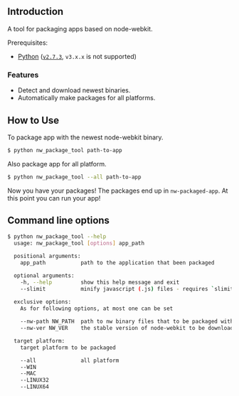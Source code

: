 ## Introduction

A tool for packaging apps based on node-webkit.

Prerequisites:
* [Python][windows-python] ([`v2.7.3`][windows-python-v2.7.3], `v3.x.x` is not supported)

### Features

* Detect and download newest binaries.
* Automatically make packages for all platforms.

## How to Use

To package app with the newest node-webkit binary.

```` bash
$ python nw_package_tool path-to-app
````

Also package app for all platform.

```` bash
$ python nw_package_tool --all path-to-app
````

Now you have your packages! The packages end up in `nw-packaged-app`. At this point you can run your app!

## Command line options

```` bash
$ python nw_package_tool --help
  usage: nw_package_tool [options] app_path

  positional arguments:
    app_path           path to the application that been packaged

  optional arguments:
    -h, --help         show this help message and exit
    --slimit           minify javascript (.js) files - requires `slimit` module (https://pypi.python.org/pypi/slimit/)
    
  exclusive options:
    As for following options, at most one can be set

    --nw-path NW_PATH  path to nw binary files that to be packaged with
    --nw-ver NW_VER    the stable version of node-webkit to be download

  target platform:
    target platform to be packaged

    --all              all platform
    --WIN
    --MAC
    --LINUX32
    --LINUX64
  


````

[windows-python]: http://www.python.org/getit/windows
[windows-python-v2.7.3]: http://www.python.org/download/releases/2.7.3#download
